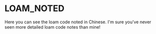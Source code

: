 # LOAM_NOTED
Here you can see the loam code noted in Chinese.
I'm sure you've never seen more detailed loam code notes than mine!
